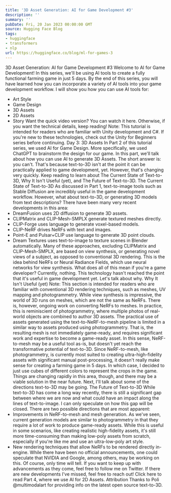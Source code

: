 ```yaml
---
title: '3D Asset Generation: AI for Game Development #3'
description: ''
summary: ''
pubDate: Fri, 20 Jan 2023 00:00:00 GMT
source: Hugging Face Blog
tags:
- huggingface
- transformers
- nlp
url: https://huggingface.co/blog/ml-for-games-3
---
```


3D Asset Generation: AI for Game Development #3
Welcome to AI for Game Development! In this series, we'll be using AI tools to create a fully functional farming game in just 5 days. By the end of this series, you will have learned how you can incorporate a variety of AI tools into your game development workflow. I will show you how you can use AI tools for:
- Art Style
- Game Design
- 3D Assets
- 2D Assets
- Story
Want the quick video version? You can watch it here. Otherwise, if you want the technical details, keep reading!
Note: This tutorial is intended for readers who are familiar with Unity development and C#. If you're new to these technologies, check out the Unity for Beginners series before continuing.
Day 3: 3D Assets
In Part 2 of this tutorial series, we used AI for Game Design. More specifically, we used ChatGPT to brainstorm the design for our game.
In this part, we'll talk about how you can use AI to generate 3D Assets. The short answer is: you can't. That's because text-to-3D isn't at the point it can be practically applied to game development, yet. However, that's changing very quickly. Keep reading to learn about The Current State of Text-to-3D, Why It Isn't Useful (yet), and The Future of Text-to-3D.
The Current State of Text-to-3D
As discussed in Part 1, text-to-image tools such as Stable Diffusion are incredibly useful in the game development workflow. However, what about text-to-3D, or generating 3D models from text descriptions? There have been many very recent developments in this area:
- DreamFusion uses 2D diffusion to generate 3D assets.
- CLIPMatrix and CLIP-Mesh-SMPLX generate textured meshes directly.
- CLIP-Forge uses language to generate voxel-based models.
- CLIP-NeRF drives NeRFs with text and images.
- Point-E and Pulsar+CLIP use language to generate 3D point clouds.
- Dream Textures uses text-to-image to texture scenes in Blender automatically.
Many of these approaches, excluding CLIPMatrix and CLIP-Mesh-SMPLX, are based on view synthesis, or generating novel views of a subject, as opposed to conventional 3D rendering. This is the idea behind NeRFs or Neural Radiance Fields, which use neural networks for view synthesis.
What does all of this mean if you're a game developer? Currently, nothing. This technology hasn't reached the point that it's useful in game development yet. Let's talk about why.
Why It Isn't Useful (yet)
Note: This section is intended for readers who are familiar with conventional 3D rendering techniques, such as meshes, UV mapping and photogrammetry.
While view synthesis is impressive, the world of 3D runs on meshes, which are not the same as NeRFs. There is, however, ongoing work on converting NeRFs to meshes. In practice, this is reminiscient of photogrammetry, where multiple photos of real-world objects are combined to author 3D assets.
The practical use of assets generated using the text-to-NeRF-to-mesh pipeline is limited in a similar way to assets produced using photogrammetry. That is, the resulting mesh is not immediately game-ready, and requires significant work and expertise to become a game-ready asset. In this sense, NeRF-to-mesh may be a useful tool as-is, but doesn't yet reach the transformative potential of text-to-3D.
Since NeRF-to-mesh, like photogrammetry, is currently most suited to creating ultra-high-fidelity assets with significant manual post-processing, it doesn't really make sense for creating a farming game in 5 days. In which case, I decided to just use cubes of different colors to represent the crops in the game.
Things are changing rapidly in this area, though, and there may be a viable solution in the near future. Next, I'll talk about some of the directions text-to-3D may be going.
The Future of Text-to-3D
While text-to-3D has come a long way recently, there is still a significant gap between where we are now and what could have an impact along the lines of text-to-image. I can only speculate on how this gap will be closed. There are two possible directions that are most apparent:
- Improvements in NeRF-to-mesh and mesh generation. As we've seen, current generation models are similar to photogrammetry in that they require a lot of work to produce game-ready assets. While this is useful in some scenarios, like creating realistic high-fidelity assets, it's still more time-consuming than making low-poly assets from scratch, especially if you're like me and use an ultra-low-poly art style.
- New rendering techniques that allow NeRFs to be rendered directly in-engine. While there have been no official announcements, one could speculate that NVIDIA and Google, among others, may be working on this.
Of course, only time will tell. If you want to keep up with advancements as they come, feel free to follow me on Twitter. If there are new developments I've missed, feel free to reach out!
Click here to read Part 4, where we use AI for 2D Assets.
Attribution
Thanks to Poli @multimodalart for providing info on the latest open source text-to-3D.